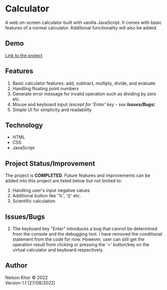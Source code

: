 # Calculator

A web on-screen calculator built with vanilla JavaScript. It comes with basic features of a normal calculator. Additional functionality will also be added.

## Demo

[Link to the project](https://nelsonkhor.github.io/calculator-js/)

## Features

1. Basic calculator features: add, subtract, multiply, divide, and evaluate
1. Handling floating point numbers
1. Generate error message for invalid operation such as dividing by zero etc.
1. Mouse and keyboard input *(except for 'Enter' key - see **Issues/Bugs**)*
1. Simple UI for simplicity and readability

## Technology

- HTML
- CSS
- JavaScript

## Project Status/Improvement

The project is **COMPLETED**. Future features and improvements can be added into this project are listed below but not limited to:
1. Handling user's input negative values
1. Additional button like '%', '()' etc.
1. Scientific calculation

## Issues/Bugs

1. The keyboard key "Enter" introduces a bug that cannot be determined from the console and the debugging tool. I have removed the conditional statement from the code for now. However, user can still get the operation result from clicking or pressing the '=' button/key on the virtual calculator and keyboard respectively.

## Author

Nelson Khor &copy; 2022  
Version 1.1 (27/08/2022)
